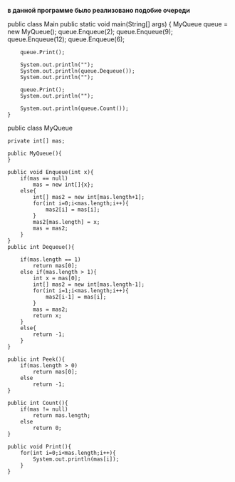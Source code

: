 <b>в данной программе было реализовано подобие очереди</b>

public class Main 
    public static void main(String[] args) {
        MyQueue queue = new MyQueue();
        queue.Enqueue(2);
        queue.Enqueue(9);
        queue.Enqueue(12);
        queue.Enqueue(6);

        queue.Print();

        System.out.println("");
        System.out.println(queue.Dequeue());
        System.out.println("");

        queue.Print();
        System.out.println("");

        System.out.println(queue.Count());
    }


public class MyQueue 

    private int[] mas;

    public MyQueue(){
    }

    public void Enqueue(int x){
        if(mas == null)
            mas = new int[]{x};
        else{
            int[] mas2 = new int[mas.length+1];
            for(int i=0;i<mas.length;i++){
                mas2[i] = mas[i];
            }
            mas2[mas.length] = x;
            mas = mas2;
        }
    }
    public int Dequeue(){

        if(mas.length == 1)
            return mas[0];
        else if(mas.length > 1){
            int x = mas[0];
            int[] mas2 = new int[mas.length-1];
            for(int i=1;i<mas.length;i++){
                mas2[i-1] = mas[i];
            }
            mas = mas2;
            return x;
        }
        else{
            return -1;
        }
    }

    public int Peek(){
        if(mas.length > 0)
            return mas[0];
        else
            return -1;
    }

    public int Count(){
        if(mas != null)
            return mas.length;
        else
            return 0;
    }

    public void Print(){
        for(int i=0;i<mas.length;i++){
            System.out.println(mas[i]);
        }
    }


